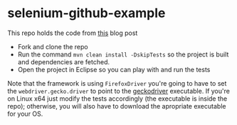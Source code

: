 # selenium-github-example

This repo holds the code from [this](http://www.amihaiemil.com/2017/01/24/selenium-and-junit-the-right-way.html) blog post

+ Fork and clone the repo
+ Run the command ``mvn clean install -DskipTests`` so the project  is built and dependencies are fetched.
+ Open the project in Eclipse so you can play with and run the tests

Note that the framework is using ``FirefoxDriver`` you're going to have to set the ``webdriver.gecko.driver`` to point to the [geckodriver](https://github.com/mozilla/geckodriver/releases) executable. If you're on Linux x64 just modify the tests accordingly (the executable is inside the repo); otherwise, you will also have to download the apropriate executable for your OS.